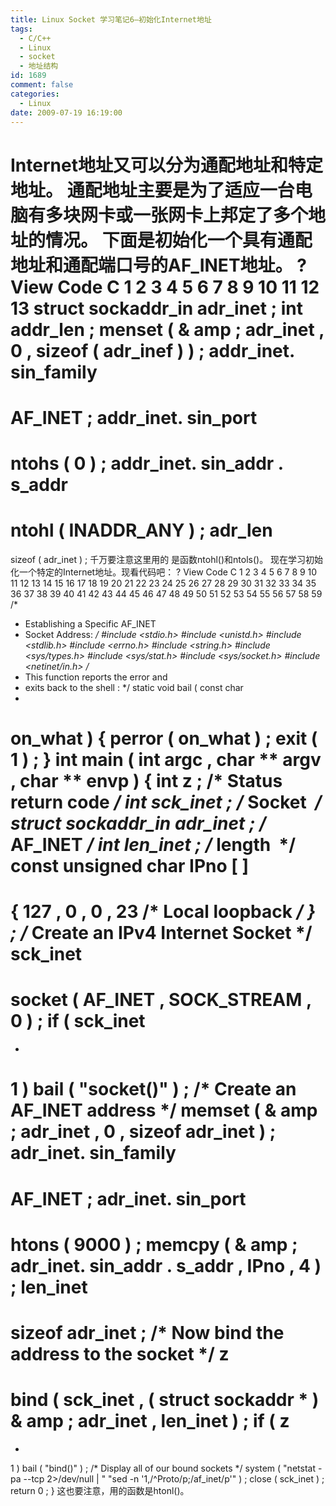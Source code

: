 ```yaml
---
title: Linux Socket 学习笔记6–初始化Internet地址
tags:
  - C/C++
  - Linux
  - socket
  - 地址结构
id: 1689
comment: false
categories:
  - Linux
date: 2009-07-19 16:19:00
---
```


Internet地址又可以分为通配地址和特定地址。
通配地址主要是为了适应一台电脑有多块网卡或一张网卡上邦定了多个地址的情况。
下面是初始化一个具有通配地址和通配端口号的AF_INET地址。
?
View Code
C
1
2
3
4
5
6
7
8
9
10
11
12
13
struct
sockaddr_in adr_inet
;
int
addr_len
;
menset
(
&
amp
;
adr_inet
,
0
,
sizeof
(
adr_inef
)
)
;
addr_inet.
sin_family
=
AF_INET
;
addr_inet.
sin_port
=
ntohs
(
0
)
;
addr_inet.
sin_addr
.
s_addr
=
ntohl
(
INADDR_ANY
)
;
adr_len
=
sizeof
(
adr_inet
)
;
千万要注意这里用的 是函数ntohl()和ntols()。
现在学习初始化一个特定的Internet地址。现看代码吧：
?
View Code
C
1
2
3
4
5
6
7
8
9
10
11
12
13
14
15
16
17
18
19
20
21
22
23
24
25
26
27
28
29
30
31
32
33
34
35
36
37
38
39
40
41
42
43
44
45
46
47
48
49
50
51
52
53
54
55
56
57
58
59
/*
* Establishing a Specific AF_INET
* Socket Address:
*/
#include <stdio.h>
#include <unistd.h>
#include <stdlib.h>
#include <errno.h>
#include <string.h>
#include <sys/types.h>
#include <sys/stat.h>
#include <sys/socket.h>
#include <netinet/in.h>
/*
* This function reports the error and
* exits back to the shell :
*/
static
void
bail
(
const
char
*
on_what
)
{
perror
(
on_what
)
;
exit
(
1
)
;
}
int
main
(
int
argc
,
char
**
argv
,
char
**
envp
)
{
int
z
;
/* Status return code */
int
sck_inet
;
/* Socket  */
struct
sockaddr_in adr_inet
;
/* AF_INET */
int
len_inet
;
/* length  */
const
unsigned
char
IPno
[
]
=
{
127
,
0
,
0
,
23
/* Local loopback */
}
;
/* Create an IPv4 Internet Socket */
sck_inet
=
socket
(
AF_INET
,
SOCK_STREAM
,
0
)
;
if
(
sck_inet
==
-
1
)
bail
(
"socket()"
)
;
/* Create an AF_INET address */
memset
(
&
amp
;
adr_inet
,
0
,
sizeof
adr_inet
)
;
adr_inet.
sin_family
=
AF_INET
;
adr_inet.
sin_port
=
htons
(
9000
)
;
memcpy
(
&
amp
;
adr_inet.
sin_addr
.
s_addr
,
IPno
,
4
)
;
len_inet
=
sizeof
adr_inet
;
/* Now bind the address to the socket */
z
=
bind
(
sck_inet
,
(
struct
sockaddr
*
)
&
amp
;
adr_inet
,
len_inet
)
;
if
(
z
==
-
1
)
bail
(
"bind()"
)
;
/* Display all of our bound sockets */
system
(
"netstat -pa --tcp 2&gt;/dev/null | "
"sed -n '1,/^Proto/p;/af_inet/p'"
)
;
close
(
sck_inet
)
;
return
0
;
}
这也要注意，用的函数是htonl()。